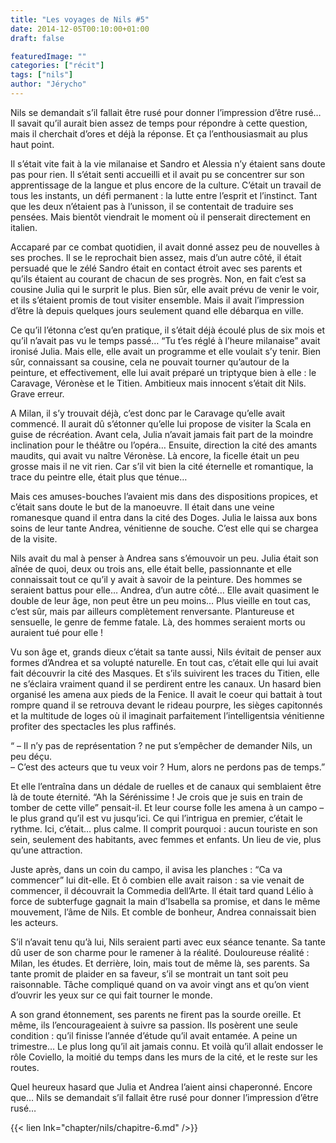 ```yaml
---
title: "Les voyages de Nils #5"
date: 2014-12-05T00:10:00+01:00
draft: false

featuredImage: ""
categories: ["récit"]
tags: ["nils"]
author: "Jérycho"
---
```

Nils se demandait s’il fallait être rusé pour donner l’impression d’être rusé… Il savait qu’il aurait bien assez de temps pour répondre à cette question, mais il cherchait d’ores et déjà la réponse. Et ça l’enthousiasmait au plus haut point.

Il s’était vite fait à la vie milanaise et Sandro et Alessia n’y étaient sans doute pas pour rien. Il s’était senti accueilli et il avait pu se concentrer sur son apprentissage de la langue et plus encore de la culture. C’était un travail de tous les instants, un défi permanent : la lutte entre l’esprit et l’instinct. Tant que les deux n’étaient pas à l’unisson, il se contentait de traduire ses pensées. Mais bientôt viendrait le moment où il penserait directement en italien.

Accaparé par ce combat quotidien, il avait donné assez peu de nouvelles à ses proches. Il se le reprochait bien assez, mais d’un autre côté, il était persuadé que le zélé Sandro était en contact étroit avec ses parents et qu’ils étaient au courant de chacun de ses progrès. Non, en fait c’est sa cousine Julia qui le surprit le plus. Bien sûr, elle avait prévu de venir le voir, et ils s’étaient promis de tout visiter ensemble. Mais il avait l’impression d’être là depuis quelques jours seulement quand elle débarqua en ville.

Ce qu’il l’étonna c’est qu’en pratique, il s’était déjà écoulé plus de six mois et qu’il n’avait pas vu le temps passé… “Tu t’es réglé à l’heure milanaise” avait ironisé Julia. Mais elle, elle avait un programme et elle voulait s’y tenir. Bien sûr, connaissant sa cousine, cela ne pouvait tourner qu’autour de la peinture, et effectivement, elle lui avait préparé un triptyque bien à elle : le Caravage, Véronèse et le Titien. Ambitieux mais innocent s’était dit Nils. Grave erreur.

A Milan, il s’y trouvait déjà, c’est donc par le Caravage qu’elle avait commencé. Il aurait dû s’étonner qu’elle lui propose de visiter la Scala en guise de récréation. Avant cela, Julia n’avait jamais fait part de la moindre inclination pour le théâtre ou l’opéra… Ensuite, direction la cité des amants maudits, qui avait vu naître Véronèse. Là encore, la ficelle était un peu grosse mais il ne vit rien. Car s’il vit bien la cité éternelle et romantique, la trace du peintre elle, était plus que ténue…

Mais ces amuses-bouches l’avaient mis dans des dispositions propices, et c’était sans doute le but de la manoeuvre. Il était dans une veine romanesque quand il entra dans la cité des Doges. Julia le laissa aux bons soins de leur tante Andrea, vénitienne de souche. C’est elle qui se chargea de la visite.

Nils avait du mal à penser à Andrea sans s’émouvoir un peu. Julia était son aînée de quoi, deux ou trois ans, elle était belle, passionnante et elle connaissait tout ce qu’il y avait à savoir de la peinture. Des hommes se seraient battus pour elle… Andrea, d’un autre côté… Elle avait quasiment le double de leur âge, non peut être un peu moins… Plus vieille en tout cas, c’est sûr, mais par ailleurs complètement renversante. Plantureuse et sensuelle, le genre de femme fatale. Là, des hommes seraient morts ou auraient tué pour elle !

Vu son âge et, grands dieux c’était sa tante aussi, Nils évitait de penser aux formes d’Andrea et sa volupté naturelle. En tout cas, c’était elle qui lui avait fait découvrir la cité des Masques. Et s’ils suivirent les traces du Titien, elle ne s’éclaira vraiment quand il se perdirent entre les canaux. Un hasard bien organisé les amena aux pieds de la Fenice. Il avait le coeur qui battait à tout rompre quand il se retrouva devant le rideau pourpre, les sièges capitonnés et la multitude de loges où il imaginait parfaitement l’intelligentsia vénitienne profiter des spectacles les plus raffinés.

“ – Il n’y pas de représentation ? ne put s’empêcher de demander Nils, un peu déçu.  
– C’est des acteurs que tu veux voir ? Hum, alors ne perdons pas de temps.”

Et elle l’entraîna dans un dédale de ruelles et de canaux qui semblaient être là de toute éternité. “Ah la Sérénissime ! Je crois que je suis en train de tomber de cette ville” pensait-il. Et leur course folle les amena à un campo – le plus grand qu’il est vu jusqu’ici. Ce qui l’intrigua en premier, c’était le rythme. Ici, c’était… plus calme. Il comprit pourquoi : aucun touriste en son sein, seulement des habitants, avec femmes et enfants. Un lieu de vie, plus qu’une attraction.

Juste après, dans un coin du campo, il avisa les planches : “Ca va commencer” lui dit-elle. Et ô combien elle avait raison : sa vie venait de commencer, il découvrait la Commedia dell’Arte. Il était tard quand Lélio à force de subterfuge gagnait la main d’Isabella sa promise, et dans le même mouvement, l’âme de Nils. Et comble de bonheur, Andrea connaissait bien les acteurs.

S’il n’avait tenu qu’à lui, Nils seraient parti avec eux séance tenante. Sa tante dû user de son charme pour le ramener à la réalité. Douloureuse réalité : Milan, les études. Et derrière, loin, mais tout de même là, ses parents. Sa tante promit de plaider en sa faveur, s’il se montrait un tant soit peu raisonnable. Tâche compliqué quand on va avoir vingt ans et qu’on vient d’ouvrir les yeux sur ce qui fait tourner le monde.

A son grand étonnement, ses parents ne firent pas la sourde oreille. Et même, ils l’encourageaient à suivre sa passion. Ils posèrent une seule condition : qu’il finisse l’année d’étude qu’il avait entamée. A peine un trimestre… Le plus long qu’il ait jamais connu. Et voilà qu’il allait endosser le rôle Coviello, la moitié du temps dans les murs de la cité, et le reste sur les routes.

Quel heureux hasard que Julia et Andrea l’aient ainsi chaperonné. Encore que… Nils se demandait s’il fallait être rusé pour donner l’impression d’être rusé…

{{< lien lnk="chapter/nils/chapitre-6.md" />}}
